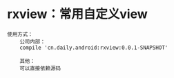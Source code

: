
# rxview：常用自定义view

    使用方式：
        公司内部：
        compile 'cn.daily.android:rxview:0.0.1-SNAPSHOT'

        其他：
        可以直接依赖源码
        


